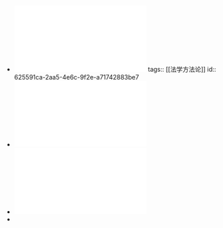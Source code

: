 - ![法学方法论.pdf](../assets/法学方法论_1649779440687_0.pdf)
  tags:: [[法学方法论]]
  id:: 625591ca-2aa5-4e6c-9f2e-a71742883be7
- ![COrporate Finance Law.pdf](../assets/COrporate_Finance_Law_1649779656874_0.pdf)
- ![Python 编程 从入门到实践.pdf](../assets/Python_编程_从入门到实践_1649780047075_0.pdf)
-